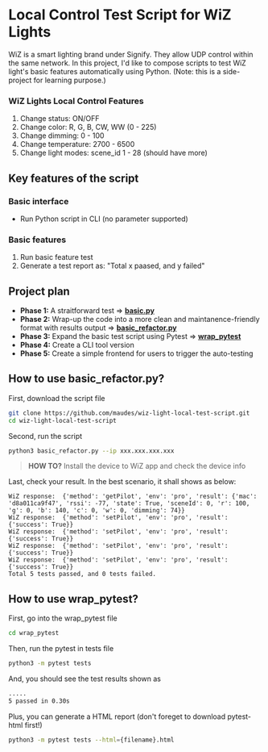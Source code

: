 # Local Control Test Script for WiZ Lights
WiZ is a smart lighting brand under Signify. They allow UDP control within the same network. In this project, I'd like to compose scripts to test WiZ light's basic features automatically using Python. 
(Note: this is a side-project for learning purpose.)

### WiZ Lights Local Control Features 
1. Change status: ON/OFF
2. Change color: R, G, B, CW, WW (0 - 225)
3. Change dimming: 0 - 100
4. Change temperature: 2700 - 6500
5. Change light modes: scene_id 1 - 28 (should have more)

## Key features of the script
### Basic interface
- Run Python script in CLI (no parameter supported)
### Basic features
1. Run basic feature test 
2. Generate a test report as: "Total x paased, and y failed"


## Project plan
- **Phase 1:** A straitforward test => **[basic.py](https://github.com/maudes/wiz-light-local-test-script/blob/main/basic.py)**
- **Phase 2:** Wrap-up the code into a more clean and maintanence-friendly format with results output => **[basic_refactor.py](https://github.com/maudes/wiz-light-local-test-script/blob/main/basic_refactor.py)**
- **Phase 3:** Expand the basic test script using Pytest => **[wrap_pytest](https://github.com/maudes/wiz-light-local-test-script/tree/main/wrap_pytest)**
- **Phase 4:** Create a CLI tool version
- **Phase 5:** Create a simple frontend for users to trigger the auto-testing

## How to use basic_refactor.py?
First, download the script file

```Bash
git clone https://github.com/maudes/wiz-light-local-test-script.git
cd wiz-light-local-test-script
```
   
Second, run the script

```Bash
python3 basic_refactor.py --ip xxx.xxx.xxx.xxx
```
>**HOW TO?** Install the device to WiZ app and check the device info

Last, check your result. In the best scenario, it shall shows as below:

    WiZ response:  {'method': 'getPilot', 'env': 'pro', 'result': {'mac': 'd8a011ca9f47', 'rssi': -77, 'state': True, 'sceneId': 0, 'r': 100, 'g': 0, 'b': 140, 'c': 0, 'w': 0, 'dimming': 74}}
    WiZ response:  {'method': 'setPilot', 'env': 'pro', 'result': {'success': True}}
    WiZ response:  {'method': 'setPilot', 'env': 'pro', 'result': {'success': True}}
    WiZ response:  {'method': 'setPilot', 'env': 'pro', 'result': {'success': True}}
    WiZ response:  {'method': 'setPilot', 'env': 'pro', 'result': {'success': True}}
    Total 5 tests passed, and 0 tests failed.

## How to use wrap_pytest?

First, go into the wrap_pytest file
```Bash
cd wrap_pytest
```

Then, run the pytest in tests file
```Bash
python3 -m pytest tests
```

And, you should see the test results shown as

```Bash
.....                                                                                              [100%]
5 passed in 0.30s
```

Plus, you can generate a HTML report (don't foreget to download pytest-html first!)
```Bash
python3 -m pytest tests --html={filename}.html
```


